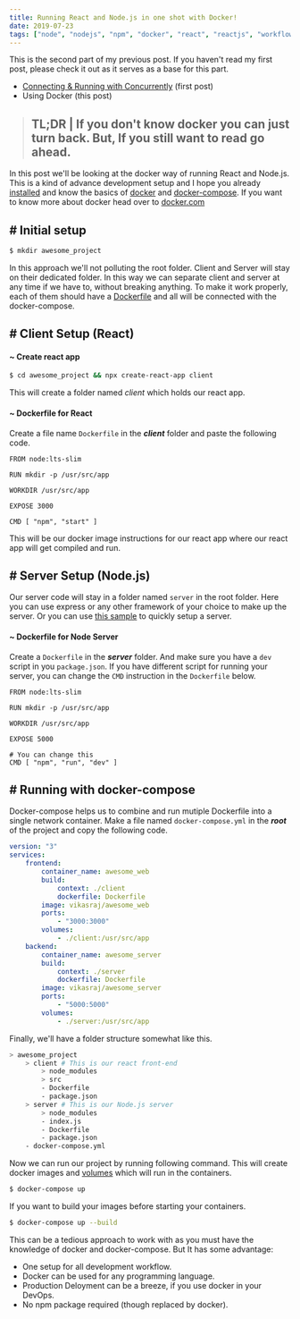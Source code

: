 ```yaml
---
title: Running React and Node.js in one shot with Docker!
date: 2019-07-23
tags: ["node", "nodejs", "npm", "docker", "react", "reactjs", "workflow"]
---
```


This is the second part of my previous post. If you haven't read my first post, please check it out as it serves as a base for this part.

-   [Connecting & Running with Concurrently](/blog/running-react-node-concurrently) (first post)
-   Using Docker (this post)

> ## TL;DR | If you don't know docker you can just turn back. But, If you still want to read go ahead.

In this post we'll be looking at the docker way of running React and Node.js. This is a kind of advance development setup and I hope you already [installed](https://docs.docker.com/install/) and know the basics of [docker](https://docs.docker.com/engine/docker-overview/) and [docker-compose](https://docs.docker.com/compose/). If you want to know more about docker head over to [docker.com](https://docker.com)

## # Initial setup

```bash
$ mkdir awesome_project
```

In this approach we'll not polluting the root folder. Client and Server will stay on their dedicated folder. In this way we can separate client and server at any time if we have to, without breaking anything. To make it work properly, each of them should have a [Dockerfile](https://docs.docker.com/develop/develop-images/dockerfile_best-practices/) and all will be connected with the docker-compose.

## # Client Setup (React)

#### ~ Create react app

```bash
$ cd awesome_project && npx create-react-app client
```

This will create a folder named _client_ which holds our react app.

#### ~ Dockerfile for React

Create a file name `Dockerfile` in the **_client_** folder and paste the following code.

```docker
FROM node:lts-slim

RUN mkdir -p /usr/src/app

WORKDIR /usr/src/app

EXPOSE 3000

CMD [ "npm", "start" ]
```

This will be our docker image instructions for our react app where our react app will get compiled and run.

## # Server Setup (Node.js)

Our server code will stay in a folder named `server` in the root folder. Here you can use express or any other framework of your choice to make up the server. Or you can use [this sample](https://gist.github.com/vkasraj/d0de199f77834f86c5971c81716ac70b) to quickly setup a server.

#### ~ Dockerfile for Node Server

Create a `Dockerfile` in the **_server_** folder. And make sure you have a `dev` script in you `package.json`. If you have different script for running your server, you can change the `CMD` instruction in the `Dockerfile` below.

```docker
FROM node:lts-slim

RUN mkdir -p /usr/src/app

WORKDIR /usr/src/app

EXPOSE 5000

# You can change this
CMD [ "npm", "run", "dev" ]
```

## # Running with docker-compose

Docker-compose helps us to combine and run mutiple Dockerfile into a single network container. Make a file named `docker-compose.yml` in the **_root_** of the project and copy the following code.

```yaml
version: "3"
services:
    frontend:
        container_name: awesome_web
        build:
            context: ./client
            dockerfile: Dockerfile
        image: vikasraj/awesome_web
        ports:
            - "3000:3000"
        volumes:
            - ./client:/usr/src/app
    backend:
        container_name: awesome_server
        build:
            context: ./server
            dockerfile: Dockerfile
        image: vikasraj/awesome_server
        ports:
            - "5000:5000"
        volumes:
            - ./server:/usr/src/app
```

Finally, we'll have a folder structure somewhat like this.

```bash
> awesome_project
    > client # This is our react front-end
        > node_modules
        > src
        - Dockerfile
        - package.json
    > server # This is our Node.js server
        > node_modules
        - index.js
        - Dockerfile
        - package.json
    - docker-compose.yml
```

Now we can run our project by running following command. This will create docker images and [volumes](https://docs.docker.com/storage/volumes/) which will run in the containers.

```bash
$ docker-compose up
```

If you want to build your images before starting your containers.

```bash
$ docker-compose up --build
```

This can be a tedious approach to work with as you must have the knowledge of docker and docker-compose. But It has some advantage:

-   One setup for all development workflow.
-   Docker can be used for any programming language.
-   Production Deloyment can be a breeze, if you use docker in your DevOps.
-   No npm package required (though replaced by docker).

